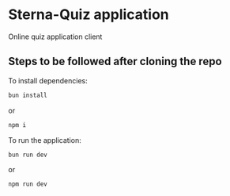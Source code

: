 # Sterna-Quiz application

Online quiz application client

## Steps to be followed after cloning the repo

To install dependencies:

```bash
bun install
```
or

```bash
npm i
```

To run the application:

```bash
bun run dev
```

or

```bash
npm run dev
```

